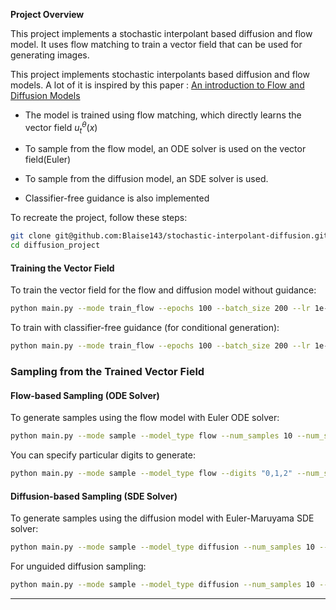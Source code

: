 **Project Overview**

This project implements a stochastic interpolant based diffusion and flow model. It uses flow matching to train a vector field that can be used for generating images.


This project implements stochastic interpolants based diffusion and flow models. 
A lot of it is inspired by this paper : 
[An introduction to Flow and Diffusion Models](https://arxiv.org/abs/2506.02070)

- The model is trained using flow matching, which directly learns the vector field $u_t^{\theta}(x)$

- To sample from the flow model, an ODE solver is used on the vector field(Euler)
- To sample from the diffusion model, an SDE solver is used. 
- Classifier-free guidance is also implemented 



To recreate the project, follow these steps:
```bash 
git clone git@github.com:Blaise143/stochastic-interpolant-diffusion.git
cd diffusion_project 
```

#### Training the Vector Field

To train the vector field for the flow and diffusion model without guidance:
```bash
python main.py --mode train_flow --epochs 100 --batch_size 200 --lr 1e-3
```

To train with classifier-free guidance (for conditional generation):
```bash
python main.py --mode train_flow --epochs 100 --batch_size 200 --lr 1e-3 --guided --guidance_scale 2.0
```

### Sampling from the Trained Vector Field

#### Flow-based Sampling (ODE Solver)

To generate samples using the flow model with Euler ODE solver:
```bash
python main.py --mode sample --model_type flow --num_samples 10 --num_steps 500 --guided --guidance_scale 2.0 --save_path flow_samples.png
```

You can specify particular digits to generate:
```bash
python main.py --mode sample --model_type flow --digits "0,1,2" --num_samples 5 --guided --guidance_scale 2.0
```

#### Diffusion-based Sampling (SDE Solver)

To generate samples using the diffusion model with Euler-Maruyama SDE solver:
```bash
python main.py --mode sample --model_type diffusion --num_samples 10 --num_steps 500 --guided --guidance_scale 2.0 --save_path diffusion_samples.png
```

For unguided diffusion sampling:
```bash
python main.py --mode sample --model_type diffusion --num_samples 10 --num_steps 500
```
***

